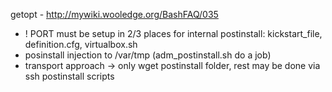 getopt - http://mywiki.wooledge.org/BashFAQ/035

- ! PORT must be setup in 2/3 places for internal postinstall: kickstart_file, definition.cfg, virtualbox.sh
- posinstall injection to /var/tmp (adm_postinstall.sh do a job)
- transport approach -> only wget postinstall folder, rest may be done via ssh postinstall scripts

